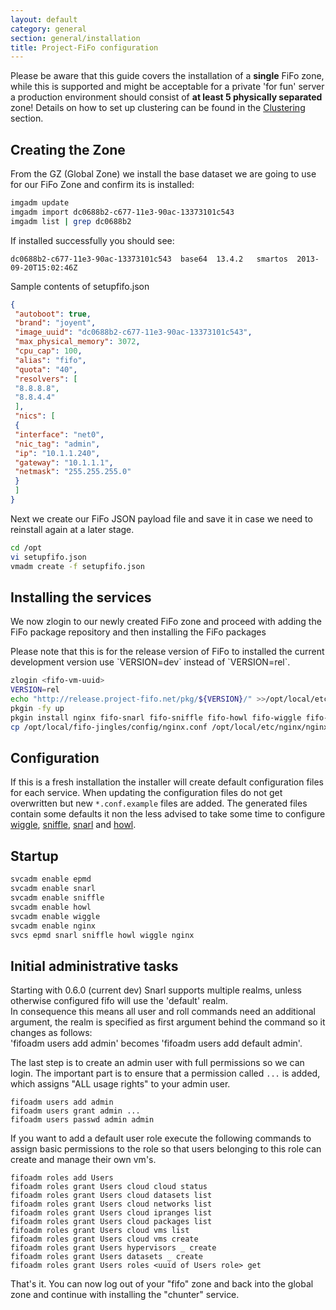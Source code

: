 ```yaml
---
layout: default
category: general
section: general/installation
title: Project-FiFo configuration
---
```


<p class="bs-callout bs-callout-danger">
Please be aware that this guide covers the installation of a <b>single</b> FiFo zone, while this is supported and might be acceptable for a private 'for fun' server a production environment should consist of <b>at least 5 physically separated</b> zone! Details on how to set up clustering can be found in the <a href="/general/clustering.html">Clustering</a> section.
</p>

## Creating the Zone
From the GZ (Global Zone) we install the base dataset we are going to use for our FiFo Zone and confirm its is installed:

```bash
imgadm update
imgadm import dc0688b2-c677-11e3-90ac-13373101c543
imgadm list | grep dc0688b2
```

If installed successfully you should see:

```
dc0688b2-c677-11e3-90ac-13373101c543  base64  13.4.2   smartos  2013-09-20T15:02:46Z
```

Sample contents of setupfifo.json

```json
{
 "autoboot": true,
 "brand": "joyent",
 "image_uuid": "dc0688b2-c677-11e3-90ac-13373101c543",
 "max_physical_memory": 3072,
 "cpu_cap": 100,
 "alias": "fifo",
 "quota": "40",
 "resolvers": [
 "8.8.8.8",
 "8.8.4.4"
 ],
 "nics": [
 {
 "interface": "net0",
 "nic_tag": "admin",
 "ip": "10.1.1.240",
 "gateway": "10.1.1.1",
 "netmask": "255.255.255.0"
 }
 ]
}
```

Next we create our FiFo JSON payload file and save it in case we need to reinstall again at a later stage.

```bash
cd /opt
vi setupfifo.json
vmadm create -f setupfifo.json
```


## Installing the services

We now zlogin to our newly created FiFo zone and proceed with adding the FiFo package repository and then installing the FiFo packages

<p class="bs-callout bs-callout-info">
Please note that this is for the release version of FiFo to installed the current development version use `VERSION=dev` instead of `VERSION=rel`.
</p>


```bash
zlogin <fifo-vm-uuid>
VERSION=rel
echo "http://release.project-fifo.net/pkg/${VERSION}/" >>/opt/local/etc/pkgin/repositories.conf
pkgin -fy up
pkgin install nginx fifo-snarl fifo-sniffle fifo-howl fifo-wiggle fifo-jingles
cp /opt/local/fifo-jingles/config/nginx.conf /opt/local/etc/nginx/nginx.conf
```

## Configuration
If this is a fresh installation the installer will create default configuration files for each service. When updating the configuration files do not get overwritten but new `*.conf.example` files are added. The generated files contain some defaults it non the less advised to take some time to configure [wiggle](/wiggle/configuration.html), [sniffle](/sniffle/configuration.html), [snarl](/snarl/configuration.html) and [howl](/howl/configuration.html).


## Startup
```bash
svcadm enable epmd
svcadm enable snarl
svcadm enable sniffle
svcadm enable howl
svcadm enable wiggle
svcadm enable nginx
svcs epmd snarl sniffle howl wiggle nginx
```

## Initial administrative tasks

<p class="bs-callout bs-callout-info">
Starting with 0.6.0 (current dev) Snarl supports multiple realms, unless otherwise configured fifo will use the 'default' realm.</br>
In consequence this means all user and roll commands need an additional argument, the realm is specified as first argument behind the command so it changes as follows:</br>
'fifoadm users add admin' becomes 'fifoadm users add default admin'.
</p>


The last step is to create an admin user with full permissions so we can login. The important part is to ensure that a permission called `...` is added, which assigns "ALL usage rights" to your admin user.

```
fifoadm users add admin
fifoadm users grant admin ...
fifoadm users passwd admin admin
```

If you want to add a default user role execute the following commands to assign basic permissions to the role so that users belonging to this role can create and manage their own vm's.


```
fifoadm roles add Users
fifoadm roles grant Users cloud cloud status
fifoadm roles grant Users cloud datasets list
fifoadm roles grant Users cloud networks list
fifoadm roles grant Users cloud ipranges list
fifoadm roles grant Users cloud packages list
fifoadm roles grant Users cloud vms list
fifoadm roles grant Users cloud vms create
fifoadm roles grant Users hypervisors _ create
fifoadm roles grant Users datasets _ create
fifoadm roles grant Users roles <uuid of Users role> get
```

That's it. You can now log out of your "fifo" zone and back into the global zone and continue with installing the "chunter" service.
